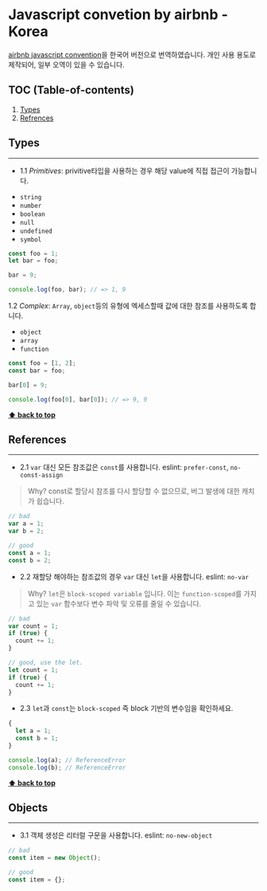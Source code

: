 # Javascript convetion by airbnb - Korea

[airbnb javascript convention](https://github.com/airbnb/javascript)을 한국어 버전으로 번역하였습니다.
개인 사용 용도로 제작되어, 일부 오역이 있을 수 있습니다.

## TOC (Table-of-contents)
1. [Types](#types)
1. [Refrences](#references)

## Types
----
* 1.1 *Primitives*: privitive타입을 사용하는 경우 해당 value에 직접 접근이 가능합니다.

- `string`
- `number`
- `boolean`
- `null`
- `undefined`
- `symbol`

```javascript
const foo = 1;
let bar = foo;

bar = 9;

console.log(foo, bar); // => 1, 9
```

1.2 *Complex*: `Array`, `object`등의 유형에 엑세스할때 값에 대한 참조를 사용하도록 합니다.

- `object`
- `array`
- `function`

```javascript
const foo = [1, 2];
const bar = foo;

bar[0] = 9;

console.log(foo[0], bar[0]); // => 9, 9
```

**[⬆ back to top](##table-of-contents)**

## References
----
* 2.1 `var` 대신 모든 참조값은 `const`를 사용합니다. eslint: `prefer-const`, `no-const-assign`

> Why? const로 할당시 참조를 다시 할당할 수 없으므로, 버그 발생에 대한 캐치가 쉽습니다.

```javascript
// bad
var a = 1;
var b = 2;

// good
const a = 1;
const b = 2;
```

* 2.2 재할당 해야하는 참조값의 경우 `var` 대신 `let`을 사용합니다. eslint: `no-var`

> Why? `let`은 `block-scoped variable` 입니다. 이는 `function-scoped`를 가지고 있는 `var` 함수보다 변수 파악 및 오류를 줄일 수 있습니다.

```javascript
// bad
var count = 1;
if (true) {
  count += 1;
}

// good, use the let.
let count = 1;
if (true) {
  count += 1;
}
```

* 2.3 `let`과 `const`는 `block-scoped` 즉 block 기반의 변수임을 확인하세요.

```javascript
{
  let a = 1;
  const b = 1;
}

console.log(a); // ReferenceError
console.log(b); // ReferenceError
```

**[⬆ back to top](##table-of-contents)**

## Objects
----

* 3.1 객체 생성은 리터럴 구문을 사용합니다. eslint: `no-new-object`

```javascript
// bad
const item = new Object();

// good
const item = {};
```